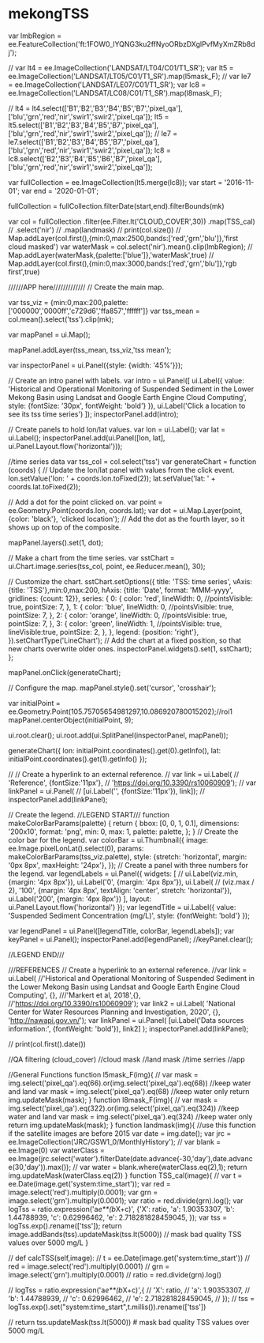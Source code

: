 # mekongTSS

var lmbRegion = ee.FeatureCollection('ft:1FOW0_lYQNG3ku2ffNyoORbzDXglPvfMyXmZRb8dj');

// var lt4 = ee.ImageCollection('LANDSAT/LT04/C01/T1_SR');
var lt5 = ee.ImageCollection('LANDSAT/LT05/C01/T1_SR').map(l5mask_F);
// var le7 = ee.ImageCollection('LANDSAT/LE07/C01/T1_SR');
var lc8 = ee.ImageCollection('LANDSAT/LC08/C01/T1_SR').map(l8mask_F);

// lt4 = lt4.select(['B1','B2','B3','B4','B5','B7','pixel_qa'],['blu','grn','red','nir','swir1','swir2','pixel_qa']);
lt5 = lt5.select(['B1','B2','B3','B4','B5','B7','pixel_qa'],['blu','grn','red','nir','swir1','swir2','pixel_qa']);
// le7 = le7.select(['B1','B2','B3','B4','B5','B7','pixel_qa'],['blu','grn','red','nir','swir1','swir2','pixel_qa']);
lc8 = lc8.select(['B2','B3','B4','B5','B6','B7','pixel_qa'],['blu','grn','red','nir','swir1','swir2','pixel_qa']);

var fullCollection = ee.ImageCollection(lt5.merge(lc8));
var start = '2016-11-01';
var end = '2020-01-01';

fullCollection = fullCollection.filterDate(start,end).filterBounds(mk)

var col = fullCollection
                        .filter(ee.Filter.lt('CLOUD_COVER',30))
                        .map(TSS_cal)
                        // .select('nir')
                        // .map(landmask)
// print(col.size())
// Map.addLayer(col.first(),{min:0,max:2500,bands:['red','grn','blu']},'first cloud masked')
var waterMask = col.select('nir').mean().clip(lmbRegion);
// Map.addLayer(waterMask,{palette:['blue']},'waterMask',true)
// Map.addLayer(col.first(),{min:0,max:3000,bands:['red','grn','blu']},'rgb first',true)


//////APP here/////////////
// Create the main map.

var tss_viz = {min:0,max:200,palette:['000000','0000ff','c729d6','ffa857','ffffff']}
var tss_mean = col.mean().select('tss').clip(mk);

var mapPanel = ui.Map();

mapPanel.addLayer(tss_mean, tss_viz,'tss mean');

var inspectorPanel = ui.Panel({style: {width: '45%'}});

// Create an intro panel with labels.
var intro = ui.Panel([
  ui.Label({
    value: 'Historical and Operational Monitoring of Suspended Sediment in the Lower Mekong Basin using Landsat and Google Earth Engine Cloud Computing',
    style: {fontSize: '30px', fontWeight: 'bold'}
  }),
  ui.Label('Click a location to see its tss time series')
]);
inspectorPanel.add(intro);


// Create panels to hold lon/lat values.
var lon = ui.Label();
var lat = ui.Label();
inspectorPanel.add(ui.Panel([lon, lat], ui.Panel.Layout.flow('horizontal')));

//time series data
var tss_col = col.select('tss')
var generateChart = function (coords) {
  // Update the lon/lat panel with values from the click event.
  lon.setValue('lon: ' + coords.lon.toFixed(2));
  lat.setValue('lat: ' + coords.lat.toFixed(2));

  // Add a dot for the point clicked on.
  var point = ee.Geometry.Point(coords.lon, coords.lat);
  var dot = ui.Map.Layer(point, {color: 'black'}, 'clicked location');
  // Add the dot as the fourth layer, so it shows up on top of the composite.
 
  mapPanel.layers().set(1, dot);

  // Make a chart from the time series.
  var sstChart = ui.Chart.image.series(tss_col, point, ee.Reducer.mean(), 30);

  // Customize the chart.
  sstChart.setOptions({
    title: 'TSS: time series',
    vAxis: {title: 'TSS'},min:0,max:200,
    hAxis: {title: 'Date', format: 'MMM-yyyy', gridlines: {count: 12}},
    series: {
      0: {
        color: 'red',
        lineWidth: 0,
        //pointsVisible: true,
        pointSize: 7,
      },
      1: {
        color: 'blue',
        lineWidth: 0,
        //pointsVisible: true,
        pointSize: 7,
      },
      2: {
        color: 'orange',
        lineWidth: 0,
        //pointsVisible: true,
        pointSize: 7,
      },
      3: {
        color: 'green',
        lineWidth: 1,
        //pointsVisible: true,
        lineVisible:true,
        pointSize: 2,
      },
    },
    legend: {position: 'right'},
  }).setChartType('LineChart');
  // Add the chart at a fixed position, so that new charts overwrite older ones.
  inspectorPanel.widgets().set(1, sstChart);
};




mapPanel.onClick(generateChart);

// Configure the map.
mapPanel.style().set('cursor', 'crosshair');

var initialPoint = ee.Geometry.Point(105.75705654981297,10.086920780015202);//roi1
mapPanel.centerObject(initialPoint, 9);

ui.root.clear();
ui.root.add(ui.SplitPanel(inspectorPanel, mapPanel));

generateChart({
  lon: initialPoint.coordinates().get(0).getInfo(),
  lat: initialPoint.coordinates().get(1).getInfo()
});

// // Create a hyperlink to an external reference.
// var link = ui.Label(
//     'Reference', {fontSize:'11px'},
//     'https://doi.org/10.3390/rs10060909');
// var linkPanel = ui.Panel(
//     [ui.Label('', {fontSize:'11px'}), link]);
// inspectorPanel.add(linkPanel);


// Create the legend.
//LEGEND START///
function makeColorBarParams(palette) {
  return {
    bbox: [0, 0, 1, 0.1],
    dimensions: '200x10',
    format: 'png',
    min: 0,
    max: 1,
    palette: palette,
  };
}
// Create the color bar for the legend.
var colorBar = ui.Thumbnail({
  image: ee.Image.pixelLonLat().select(0),
  params: makeColorBarParams(tss_viz.palette),
  style: {stretch: 'horizontal', margin: '0px 8px', maxHeight: '24px'},
});
// Create a panel with three numbers for the legend.
var legendLabels = ui.Panel({
  widgets: [
    // ui.Label(viz.min, {margin: '4px 8px'}),
    ui.Label('0', {margin: '4px 8px'}),
    ui.Label(
        // (viz.max / 2),
        '100',
        {margin: '4px 8px', textAlign: 'center', stretch: 'horizontal'}),
    ui.Label('200', {margin: '4px 8px'})
  ],
  layout: ui.Panel.Layout.flow('horizontal')
});
var legendTitle = ui.Label({
  value: 'Suspended Sediment Concentration (mg/L)',
  style: {fontWeight: 'bold'}
});

var legendPanel = ui.Panel([legendTitle, colorBar, legendLabels]);
var keyPanel = ui.Panel();
inspectorPanel.add(legendPanel);
//keyPanel.clear();

//LEGEND END///

///REFERENCES
// Create a hyperlink to an external reference.
//var link = ui.Label(
    //'Historical and Operational Monitoring of Suspended Sediment in the Lower Mekong Basin using Landsat and Google Earth Engine Cloud Computing', {},
    ///'Markert et al, 2018',{},
    //'https://doi.org/10.3390/rs10060909');
var link2 = ui.Label(
    'National Center for Water Resources Planning and Investigation, 2020', {},
    'http://nawapi.gov.vn/');
var linkPanel = ui.Panel(
    [ui.Label('Data sources information:', {fontWeight: 'bold'}), link2]
                        );
inspectorPanel.add(linkPanel);




// print(col.first().date())

//QA filtering (cloud_cover)
//cloud mask
//land mask
//time serries
//app

//General Functions
function l5mask_F(img){
  // var mask = img.select('pixel_qa').eq(66).or(img.select('pixel_qa').eq(68)) //keep water and land
  var mask = img.select('pixel_qa').eq(68) //keep water only
  return img.updateMask(mask);
}
function l8mask_F(img){
  // var mask = img.select('pixel_qa').eq(322).or(img.select('pixel_qa').eq(324)) //keep water and land
  var mask = img.select('pixel_qa').eq(324) //keep water only
  return img.updateMask(mask);
}
function landmask(img){
  //use this function if the satellite images are before 2015
  var date = img.date();
  var jrc = ee.ImageCollection('JRC/GSW1_0/MonthlyHistory');
  // var blank = ee.Image(0)
  var waterClass = ee.Image(jrc.select('water').filterDate(date.advance(-30,'day'),date.advance(30,'day')).max());
  // var water = blank.where(waterClass.eq(2),1);
  return img.updateMask(waterClass.eq(2))
}
function TSS_cal(image){
  // var t = ee.Date(image.get('system:time_start'));
  var red = image.select('red').multiply(0.0001);
  var grn = image.select('grn').multiply(0.0001);
  var ratio = red.divide(grn).log();
  var logTss = ratio.expression('a*e**(b*X+c)',
              {'X': ratio,
               'a': 1.90353307,
               'b': 1.44788939,
               'c': 0.62996462,
               'e': 2.718281828459045,
              });
  var tss = logTss.exp().rename(['tss']);
  return image.addBands(tss).updateMask(tss.lt(5000)) // mask bad quality TSS values over 5000 mg/L
}

// def calcTSS(self,image):
//         t = ee.Date(image.get('system:time_start'))
//         red = image.select('red').multiply(0.0001)
//         grn = image.select('grn').multiply(0.0001)
//         ratio = red.divide(grn).log()

//         logTss = ratio.expression('a*e**(b*X+c)',{
//                 'X': ratio,
//                 'a': 1.90353307,
//                 'b': 1.44788939,
//                 'c': 0.62996462,
//                 'e': 2.718281828459045,
//               });
//         tss = logTss.exp().set("system:time_start",t.millis()).rename(['tss'])

//         return tss.updateMask(tss.lt(5000)) # mask bad quality TSS values over 5000 mg/L


